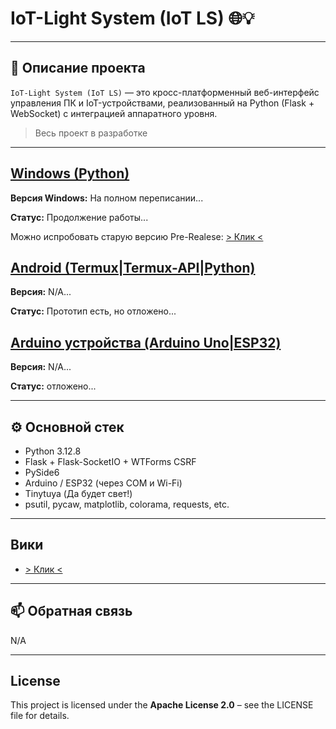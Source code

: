 # IoT-Light System (IoT LS) 🌐💡

---

## 🧠 Описание проекта

`IoT-Light System (IoT LS)` — это кросс-платформенный веб-интерфейс управления ПК и IoT-устройствами, реализованный на Python (Flask + WebSocket) с интеграцией аппаратного уровня.

> Весь проект в разработке

---

## [Windows (Python)](https://github.com/FireTIA/IoT_Light_System/tree/IoT_Server_Windows_DEV)

**Версия Windows:** На полном переписании...

**Статус:** Продолжение работы...

Можно испробовать старую версию Pre-Realese: [> Клик <](https://github.com/FireTIA/IoT_Light_System/tree/IoT_Server_Windows_DEV)

## [Android (Termux|Termux-API|Python)](https://github.com/FireTIA/IoT_Light_System/tree/IoT_Android_Termux_DEV)

**Версия:** N/A...

**Статус:** Прототип есть, но отложено...

## [Arduino устройства (Arduino Uno|ESP32)](https://github.com/FireTIA/IoT_Light_System/tree/IoT_Arduino_ESP32)

**Версия:** N/A...

**Статус:** отложено...

---

## ⚙️ Основной стек

- Python 3.12.8
- Flask + Flask-SocketIO + WTForms CSRF
- PySide6
- Arduino / ESP32 (через COM и Wi-Fi)
- Tinytuya (Да будет свет!)
- psutil, pycaw, matplotlib, colorama, requests, etc.

---

## Вики
- [> Клик <](https://github.com/FireTIA/IoT_Light_System/tree/info)

---

## 📫 Обратная связь

N/A

---

## License
This project is licensed under the **Apache License 2.0** – see the LICENSE file for details.



